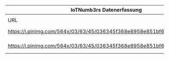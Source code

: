 |IoTNumb3rs Datenerfassung|||||||||||
| ---- | ---- | ---- | ---- | ---- | ---- | ---- | ---- | ---- | ---- | ---- |
||||||||||||
|URL|home_url|filename|device_class|device_count|market_class|market_volume|prognosis_year|publication_year|authorship_class|Dropbox folder|
|https://i.pinimg.com/564x/03/63/45/036345f368e8958e851bf627c3c5253d.jpg|https://de.hortonworks.com/be-first-insights/|file18_036345f368e8958e851bf627c3c5253d.jpg|generic IoT|26000000000|||2020|2014|company|marielledemuth/20181216-1800|
|https://i.pinimg.com/564x/03/63/45/036345f368e8958e851bf627c3c5253d.jpg|https://de.hortonworks.com/be-first-insights/|file18_036345f368e8958e851bf627c3c5253d.jpg|||profit|1.44E+13|2020|2014|company|marielledemuth/20181216-1800|
